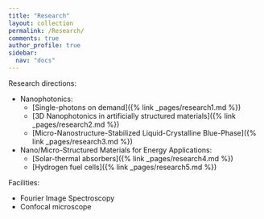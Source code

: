 ```yaml
---
title: "Research"
layout: collection
permalink: /Research/
comments: true
author_profile: true
sidebar:
  nav: "docs"
---
```


Research directions:
* Nanophotonics:
  * [Single-photons on demand]({% link _pages/research1.md %})
  * [3D Nanophotonics in artificially structured materials]({% link _pages/research2.md %})
  * [Micro-Nanostructure-Stabilized Liquid-Crystalline Blue-Phase]({% link _pages/research3.md %})
* Nano/Micro-Structured Materials for Energy Applications:
  * [Solar-thermal absorbers]({% link _pages/research4.md %})
  * [Hydrogen fuel cells]({% link _pages/research5.md %})
  
Facilities:
* Fourier Image Spectroscopy
* Confocal microscope

